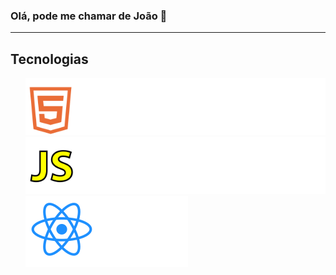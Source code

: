 ### Olá, pode me chamar de João 👋
<hr/>

<h2>Tecnologias </h2>
<ul>
      <img src="https://github.com/jvmartinsdaSilva/jvmartinsdaSilva/blob/main/html.svg" >
      <br />
      <img src="https://github.com/jvmartinsdaSilva/jvmartinsdaSilva/blob/main/js.svg" >
      <br/>
      <img src="https://github.com/jvmartinsdaSilva/jvmartinsdaSilva/blob/main/react.svg" >
      <br/>
</ul>
